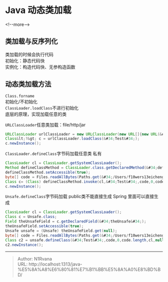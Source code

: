 # Java 动态类加载

  
  
&lt;!--more--&gt;  
## 类加载与反序列化  
类加载的时候会执行代码  
初始化：静态代码快  
实例化：构造代码快、无参构造函数  
## 动态类加载方法  
`Class.forname`  
初始化/不初始化  
`ClassLoader.loadClass`不进行初始化  
底层的原理，实现加载任意的类  
  
`URLClassLoader`任意类加载：file/http/jar  
```java  
URLClassLoader urlClassLoader = new URLClassLoader(new URL[]{new URL(&#34;http://localhost:9080/&#34;)});    
Class&lt;?&gt; c = urlClassLoader.loadClass(&#34;Test&#34;);    
c.newInstance();  
```  
`ClassLoader.defineClass`字节码加载任意类  私有  
```java  
ClassLoader cl = ClassLoader.getSystemClassLoader();    
Method defineClassMethod = ClassLoader.class.getDeclaredMethod(&#34;defineClass&#34;, String.class, byte[].class, int.class, int.class);    
defineClassMethod.setAccessible(true);    
byte[] code = Files.readAllBytes(Paths.get(&#34;/Users/f10wers13eicheng/Desktop/JavaSecuritytalk/JavaThings/VulnDemo/src/main/java/org/example/LoaderDemo/Test.class&#34;));    
Class c= (Class) defineClassMethod.invoke(cl,&#34;Test&#34;,code,0,code.length);    
c.newInstance();  
```  
`Unsafe.defineClass`字节码加载 public类不能直接生成 Spring 里面可以直接生成  
```java  
ClassLoader cl = ClassLoader.getSystemClassLoader();    
Class c = Unsafe.class;    
Field theUnsafeField = c.getDeclaredField(&#34;theUnsafe&#34;);    
theUnsafeField.setAccessible(true);    
Unsafe unsafe = (Unsafe) theUnsafeField.get(null);    
byte[] code = Files.readAllBytes(Paths.get(&#34;/Users/f10wers13eicheng/Desktop/JavaSecuritytalk/JavaThings/VulnDemo/src/main/java/org/example/LoaderDemo/Test.class&#34;));    
Class c2 = unsafe.defineClass(&#34;Test&#34;,code,0,code.length,cl,null);    
c2.newInstance();  
```  

---

> Author: N1Rvana  
> URL: http://localhost:1313/java-%E5%8A%A8%E6%80%81%E7%B1%BB%E5%8A%A0%E8%BD%BD/  

